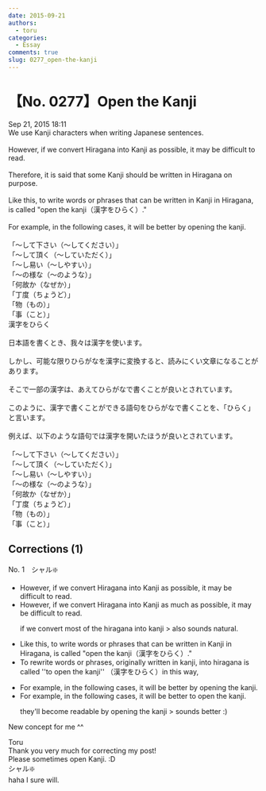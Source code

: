 ```yaml
---
date: 2015-09-21
authors:
  - toru
categories:
  - Essay
comments: true
slug: 0277_open-the-kanji
---
```


# 【No. 0277】Open the Kanji
<div class="date">Sep 21, 2015 18:11</div>
<div id="post"><div id="body_show_ori">
We use Kanji characters when writing Japanese sentences.<br/><br/>However, if we convert Hiragana into Kanji as possible, it may be difficult to read.<br/><br/>Therefore, it is said that some Kanji should be written in Hiragana on purpose.<br/><br/>Like this, to write words or phrases that can be written in Kanji in Hiragana, is called "open the kanji（漢字をひらく）."<br/><br/>For example, in the following cases, it will be better by opening the kanji.<br/><br/>「～して下さい（～してください）」<br/>「～して頂く（～していただく）」<br/>「～し易い（～しやすい）」<br/>「～の様な（～のような）」<br/>「何故か（なぜか）」<br/>「丁度（ちょうど）」<br/>「物（もの）」<br/>「事（こと）」
</div></div>

<!-- more -->

<div id="post_ja"><div id="body_show_mo">
漢字をひらく<br/><br/>日本語を書くとき、我々は漢字を使います。<br/><br/>しかし、可能な限りひらがなを漢字に変換すると、読みにくい文章になることがあります。<br/><br/>そこで一部の漢字は、あえてひらがなで書くことが良いとされています。<br/><br/>このように、漢字で書くことができる語句をひらがなで書くことを、「ひらく」と言います。<br/><br/>例えば、以下のような語句では漢字を開いたほうが良いとされています。<br/><br/>「～して下さい（～してください）」<br/>「～して頂く（～していただく）」<br/>「～し易い（～しやすい）」<br/>「～の様な（～のような）」<br/>「何故か（なぜか）」<br/>「丁度（ちょうど）」<br/>「物（もの）」<br/>「事（こと）」
</div></div>

## Corrections (1)
<div id="block"><div class="first_name"> No. 1　<span class="just_name">シャル❇️</span></div><div id="block2">
<ul class="correction_field">
<li class="incorrect">However, if we convert Hiragana into Kanji as possible, it may be difficult to read.</li>
<li class="corrected correct">
However, if we convert Hiragana into Kanji as much as possible, it may be difficult to read.
<p class="correction_comment">if we convert most of the hiragana into kanji &gt; also sounds natural.</p>
</li>
</ul>
<ul class="correction_field">
<li class="incorrect">Like this, to write words or phrases that can be written in Kanji in Hiragana, is called "open the kanji（漢字をひらく）."</li>
<li class="corrected correct">
To rewrite words or phrases, originally written in kanji, into hiragana is called ''to open the kanji'' （漢字をひらく）in this way,
</li>
</ul>
<ul class="correction_field">
<li class="incorrect">For example, in the following cases, it will be better by opening the kanji.</li>
<li class="corrected correct">
For example, in the following cases, it will be better to open the kanji.
<p class="correction_comment">they'll become readable by opening the kanji &gt; sounds better :)</p>
</li>
</ul>
<p class="comment_small">
 New concept for me ^^
</p>

</div><div class="name"><span class="just_name">Toru</span><br>
Thank you very much for correcting my post!<br/>Please sometimes open Kanji. :D
</div>
<div class="name"><span class="just_name">シャル❇️</span><br>
haha I sure will.
</div>
</div>
